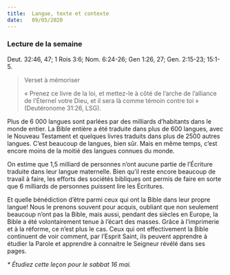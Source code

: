 ```yaml
---
title:  Langue, texte et contexte
date:   09/05/2020
---
```


### Lecture de la semaine
Deut. 32:46, 47; 1 Rois 3:6; Nom. 6:24-26; Gen 1:26, 27; Gen. 2:15-23; 15:1-5.

> <p>Verset à mémoriser</p>
> « Prenez ce livre de la loi, et mettez-le à côté de l’arche de l’alliance de l’Éternel votre Dieu, et il sera là comme témoin contre toi » (Deutéronome 31:26, LSG).

Plus de 6 000 langues sont parlées par des milliards d’habitants dans le monde entier. La Bible entière a été traduite dans plus de 600 langues, avec le Nouveau Testament et quelques livres traduits dans plus de 2500 autres langues. C’est beaucoup de langues, bien sûr. Mais en même temps, c’est encore moins de la moitié des langues connues du monde.

On estime que 1,5 milliard de personnes n’ont aucune partie de l’Écriture traduite dans leur langue maternelle. Bien qu’il reste encore beaucoup de travail à faire, les efforts des sociétés bibliques ont permis de faire en sorte que 6 milliards de personnes puissent lire les Écritures.

Et quelle bénédiction d’être parmi ceux qui ont la Bible dans leur propre langue! Nous le prenons souvent pour acquis, oubliant que non seulement beaucoup n’ont pas la Bible, mais aussi, pendant des siècles en Europe, la Bible a été volontairement tenue à l’écart des masses. Grâce à l’imprimerie et à la réforme, ce n’est plus le cas. Ceux qui ont effectivement la Bible continuent de voir comment, par l’Esprit Saint, ils peuvent apprendre à étudier la Parole et apprendre à connaitre le Seigneur révélé dans ses pages.

_* Étudiez cette leçon pour le sabbat 16 mai._
